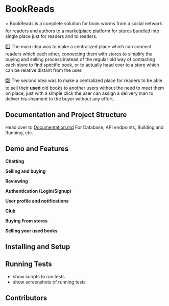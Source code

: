 # BookReads

:star: BookReads is a complete solution for book worms from a social network for readers and authors to a marketplace platform for stores bundled into single place
just for readers and to readers.

:one: The main idea was to make a centralized place which can connect readers which each other, connecting them with stores to simplify the buying and selling process instead of the regular old way of contacting each store to find specific book, or to actually head over to a store which can be relative distant from the user.

:two: The second idea was to make a centralized place for readers to be able to sell their **used** old books to another users without the need to meet them on place, just with a simple click the user can assign a delivery man to deliver his shipment to the buyer without any effort.

## Documentation and Project Structure

Head over to [Documentation.md](./Doc.md) For Database, API endpoints, Building and Running, etc.

## Demo and Features

**Chatting**

**Selling and buying**

**Reviewing**

**Authentication (Login/Signup)**

**User profile and notifications**

**Club**

**Buying From stores**

**Selling your used books**

## Installing and Setup

## Running Tests

- show scripts to run tests
- show screenshots of running tests

## Contributors
